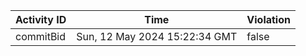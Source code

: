 | Activity ID | Time | Violation |
| --- | --- | --- |
| commitBid | Sun, 12 May 2024 15:22:34 GMT | false |